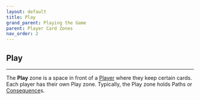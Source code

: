 ```yaml
---
layout: default
title: Play
grand_parent: Playing the Game
parent: Player Card Zones
nav_order: 2
---
```



## Play

---

The **Play** zone is a space in front of a [Player](https://plerpsandplerps.github.io/Sprouting-Tales/docs/Introduction/Basics.html#player-and-adventurer) where they keep certain cards. Each player has their own Play zone. Typically, the Play zone holds Paths or [Consequence](https://plerpsandplerps.github.io/Sprouting-Tales/docs/Playing%20the%20Game/Card%20Types/Consequences.html)s.